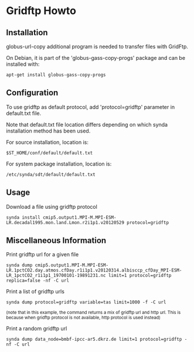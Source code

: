 # Gridftp Howto

## Installation

globus-url-copy additional program is needed to transfer files with GridFtp.

On Debian, it is part of the 'globus-gass-copy-progs' package and can be installed with:

    apt-get install globus-gass-copy-progs

## Configuration

To use gridftp as default protocol, add 'protocol=gridftp' parameter in default.txt file.

Note that default.txt file location differs depending on which synda installation method has been used.

For source installation, location is:

    $ST_HOME/conf/default/default.txt

For system package installation, location is:

    /etc/synda/sdt/default/default.txt

## Usage

Download a file using gridftp protocol

    synda install cmip5.output1.MPI-M.MPI-ESM-LR.decadal1995.mon.land.Lmon.r2i1p1.v20120529 protocol=gridftp

## Miscellaneous Information

Print gridftp url for a given file

    synda dump cmip5.output1.MPI-M.MPI-ESM-LR.1pctCO2.day.atmos.cfDay.r1i1p1.v20120314.albisccp_cfDay_MPI-ESM-LR_1pctCO2_r1i1p1_19700101-19891231.nc limit=1 protocol=gridftp replica=false -nf -C url

Print a list of gridftp urls

    synda dump protocol=gridftp variable=tas limit=1000 -f -C url

<sub>
(note that in this example, the command returns a mix of gridftp url and http
url. This is because when gridftp protocol is not available, http protocol is
used instead)
</sub>

Print a random gridftp url

    synda dump data_node=bmbf-ipcc-ar5.dkrz.de limit=1 protocol=gridftp -nf -C url
